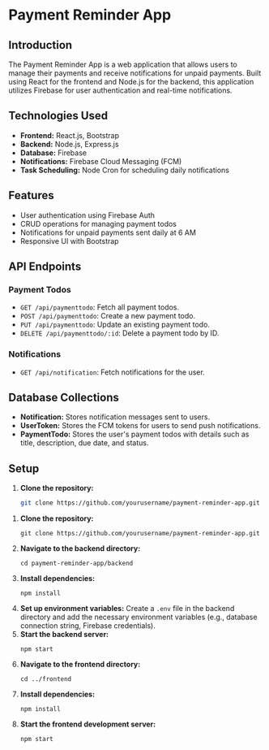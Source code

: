# Payment Reminder App

## Introduction
The Payment Reminder App is a web application that allows users to manage their payments and receive notifications for unpaid payments. Built using React for the frontend and Node.js for the backend, this application utilizes Firebase for user authentication and real-time notifications.

## Technologies Used
- **Frontend:** React.js, Bootstrap
- **Backend:** Node.js, Express.js
- **Database:** Firebase
- **Notifications:** Firebase Cloud Messaging (FCM)
- **Task Scheduling:** Node Cron for scheduling daily notifications

## Features
- User authentication using Firebase Auth
- CRUD operations for managing payment todos
- Notifications for unpaid payments sent daily at 6 AM
- Responsive UI with Bootstrap

## API Endpoints

### Payment Todos
- `GET /api/paymenttodo`: Fetch all payment todos.
- `POST /api/paymenttodo`: Create a new payment todo.
- `PUT /api/paymenttodo`: Update an existing payment todo.
- `DELETE /api/paymenttodo/:id`: Delete a payment todo by ID.

### Notifications
- `GET /api/notification`: Fetch notifications for the user.

## Database Collections
- **Notification:** Stores notification messages sent to users.
- **UserToken:** Stores the FCM tokens for users to send push notifications.
- **PaymentTodo:** Stores the user's payment todos with details such as title, description, due date, and status.

## Setup
1. **Clone the repository:**
   ```bash
   git clone https://github.com/yourusername/payment-reminder-app.git
   
<ol>
  <li>
    <strong>Clone the repository:</strong>
    <pre><code>git clone https://github.com/yourusername/payment-reminder-app.git</code></pre>
  </li>
  <li>
    <strong>Navigate to the backend directory:</strong>
    <pre><code>cd payment-reminder-app/backend</code></pre>
  </li>
  <li>
    <strong>Install dependencies:</strong>
    <pre><code>npm install</code></pre>
  </li>
  <li>
    <strong>Set up environment variables:</strong> Create a <code>.env</code> file in the backend directory and add the necessary environment variables (e.g., database connection string, Firebase credentials).
  </li>
  <li>
    <strong>Start the backend server:</strong>
    <pre><code>npm start</code></pre>
  </li>
  <li>
    <strong>Navigate to the frontend directory:</strong>
    <pre><code>cd ../frontend</code></pre>
  </li>
  <li>
    <strong>Install dependencies:</strong>
    <pre><code>npm install</code></pre>
  </li>
  <li>
    <strong>Start the frontend development server:</strong>
    <pre><code>npm start</code></pre>
  </li>
</ol>
